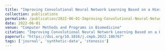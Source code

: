 ```yaml
---
title: "Improving Convolutional Neural Network Learning Based on a Hierarchical Bézier Generative Model for Stenosis Detection in X-ray Images"
collection: publications
permalink: /publication/2022-06-01-Improving-Convolutional-Neural-Network-Learning-Based-on-a-Hierarchical-Bézier-Generative-Model-for-Stenosis-Detection-in-X-ray-Images
date: 2022-06-01
venue: "Computer Methods and Programs in Biomedicine"
citation: "Improving Convolutional Neural Network Learning Based on a Hierarchical Bézier Generative Model for Stenosis Detection in X-ray Images. *Computer Methods and Programs in Biomedicine*, 2022. https://doi.org/10.1016/j.cmpb.2022.106767"
paperurl: "https://doi.org/10.1016/j.cmpb.2022.106767"
tags: ['journal', 'synthetic-data', 'stenosis']
---
```

